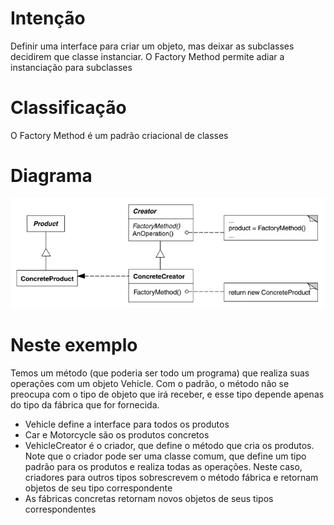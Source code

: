 # Intenção

Definir uma interface para criar um objeto, mas deixar as subclasses decidirem que classe
instanciar. O Factory Method permite adiar a instanciação para subclasses

# Classificação

O Factory Method é um padrão criacional de classes

# Diagrama

![img.png](diagrama.png)

# Neste exemplo

Temos um método (que poderia ser todo um programa) que realiza suas operações com um objeto Vehicle.
Com o padrão, o método não se preocupa com o tipo de objeto que irá receber, e esse tipo depende apenas
do tipo da fábrica que for fornecida.

- Vehicle define a interface para todos os produtos
- Car e Motorcycle são os produtos concretos
- VehicleCreator é o criador, que define o método que cria os produtos. Note que o criador pode
  ser uma classe comum, que define um tipo padrão para os produtos e realiza todas as operações.
  Neste caso, criadores para outros tipos sobrescrevem o método fábrica e retornam objetos de seu
  tipo correspondente
- As fábricas concretas retornam novos objetos de seus tipos correspondentes